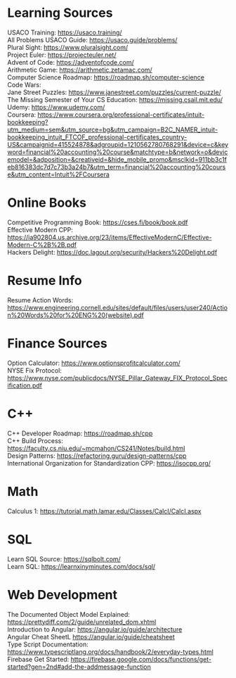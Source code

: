 # Learning Sources

USACO Training: https://usaco.training/ <br>
All Problems USACO Guide: https://usaco.guide/problems/  <br>
Plural Sight: https://www.pluralsight.com/ <br>
Project Euler: https://projecteuler.net/ <br>
Advent of Code: https://adventofcode.com/ <br>
Arithmetic Game: https://arithmetic.zetamac.com/ <br>
Computer Science Roadmap: https://roadmap.sh/computer-science <br>
Code Wars: <br>
Jane Street Puzzles: https://www.janestreet.com/puzzles/current-puzzle/ <br>
The Missing Semester of Your CS Education: https://missing.csail.mit.edu/ <br>
Udemy: https://www.udemy.com/ <br>
Coursera: https://www.coursera.org/professional-certificates/intuit-bookkeeping?utm_medium=sem&utm_source=bg&utm_campaign=B2C_NAMER_intuit-bookkeeping_intuit_FTCOF_professional-certificates_country-US&campaignid=415524878&adgroupid=1210562780768291&device=c&keyword=financial%20accounting%20course&matchtype=b&network=o&devicemodel=&adposition=&creativeid=&hide_mobile_promo&msclkid=911bb3c1feb816383dc7d7c73b3a24b7&utm_term=financial%20accounting%20course&utm_content=Intuit%2FCoursera <br>

# Online Books

Competitive Programming Book: https://cses.fi/book/book.pdf <br>
Effective Modern CPP: https://ia902804.us.archive.org/23/items/EffectiveModernC/Effective-Modern-C%2B%2B.pdf <br>
Hackers Delight: https://doc.lagout.org/security/Hackers%20Delight.pdf <br>

# Resume Info
Resume Action Words: https://www.engineering.cornell.edu/sites/default/files/users/user240/Action%20Words%20for%20ENG%20(website).pdf <br>

# Finance Sources
Option Calculator: https://www.optionsprofitcalculator.com/ <br>
NYSE Fix Protocol: https://www.nyse.com/publicdocs/NYSE_Pillar_Gateway_FIX_Protocol_Specification.pdf <br>

# C++

C++ Developer Roadmap: https://roadmap.sh/cpp <br>
C++ Build Process: https://faculty.cs.niu.edu/~mcmahon/CS241/Notes/build.html <br>
Design Patterns: https://refactoring.guru/design-patterns/cpp <br>
International Organization for Standardization CPP: https://isocpp.org/ <br>

# Math 

Calculus 1: https://tutorial.math.lamar.edu/Classes/CalcI/CalcI.aspx <br>

# SQL 

Learn SQL Source: https://sqlbolt.com/ <br>
Learn SQL: https://learnxinyminutes.com/docs/sql/ <br>

# Web Development

The Documented Object Model Explained: https://prettydiff.com/2/guide/unrelated_dom.xhtml <br>
Introduction to Angular: https://angular.io/guide/architecture <br>
Angular Cheat SheetL https://angular.io/guide/cheatsheet <br>
Type Script Documentation: https://www.typescriptlang.org/docs/handbook/2/everyday-types.html
Firebase Get Started: https://firebase.google.com/docs/functions/get-started?gen=2nd#add-the-addmessage-function
